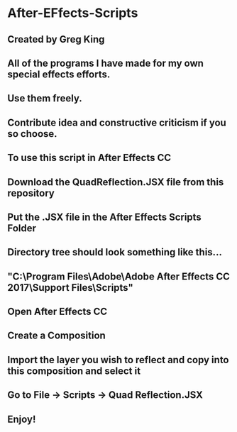 # After-EFfects-Scripts


## Created by Greg King


## All of the programs I have made for my own special effects efforts.
## Use them freely.
## Contribute idea and constructive criticism if you so choose.


## To use this script in After Effects CC ##


##  Download the QuadReflection.JSX file from this repository

##  Put the .JSX file in the After Effects Scripts Folder

##  Directory tree should look something like this...
##  "C:\Program Files\Adobe\Adobe After Effects CC 2017\Support Files\Scripts"

##  Open After Effects CC

##  Create a Composition

##  Import the layer you wish to reflect and copy into this composition and select it

##  Go to File -> Scripts -> Quad Reflection.JSX


##  Enjoy!
